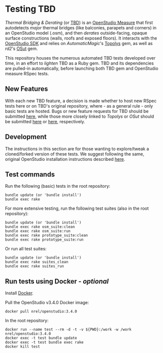 # Testing TBD  

_Thermal Bridging & Derating_ (or [TBD](https://github.com/rd2/tbd)) is an [OpenStudio Measure](https://nrel.github.io/OpenStudio-user-documentation/reference/measure_writing_guide/) that first autodetects _major_ thermal bridges (like balconies, parapets and corners) in an OpenStudio model (.osm), and then _derates_ outside-facing, opaque surface constructions (walls, roofs and exposed floors). It interacts with the [OpenStudio SDK](https://openstudio-sdk-documentation.s3.amazonaws.com/index.html) and relies on _AutomaticMagic_'s [Topolys](https://github.com/automaticmagic/topolys) gem, as well as _rd2_'s [OSut](https://rubygems.org/gems/osut/versions/0.2.7) gem.

This repository houses the numerous automated TBD tests developed over time, in an effort to _lighten_ TBD as a Ruby gem. TBD and its dependencies are pulled-in automatically, before launching both TBD gem and OpenStudio measure RSpec tests.

## New Features  

With each new TBD feature, a decision is made whether to host new RSpec tests here or on TBD's original repository, where - as a general rule - only basic tests are hosted. Bugs or new feature requests for TBD should be submitted [here](https://github.com/rd2/tbd/issues), while those more closely linked to _Topolys_ or _OSut_ should be submitted [here](https://github.com/automaticmagic/topolys/issues) or [here](https://github.com/rd2/osut/issues), respectively.

## Development

The instructions in this section are for those wanting to explore/tweak a cloned/forked version of these tests. We suggest following the same, original OpenStudio installation instructions described [here](https://github.com/rd2/tbd/blob/master/README.md#development).

## Test commands

Run the following (basic) tests in the root repository:
```
bundle update (or 'bundle install')
bundle exec rake
```

For more extensive testing, run the following test suites (also in the root repository):
```
bundle update (or 'bundle install')
bundle exec rake osm_suite:clean
bundle exec rake osm_suite:run
bundle exec rake prototype_suite:clean
bundle exec rake prototype_suite:run
```

Or run all test suites:

```
bundle update (or 'bundle install')
bundle exec rake suites_clean
bundle exec rake suites_run
```

## Run tests using Docker - _optional_

Install [Docker](https://docs.docker.com/desktop/#download-and-install).

Pull the OpenStudio v3.4.0 Docker image:
```
docker pull nrel/openstudio:3.4.0
```

In the root repository:
```
docker run --name test --rm -d -t -v ${PWD}:/work -w /work nrel/openstudio:3.4.0
docker exec -t test bundle update
docker exec -t test bundle exec rake
docker kill test
```
